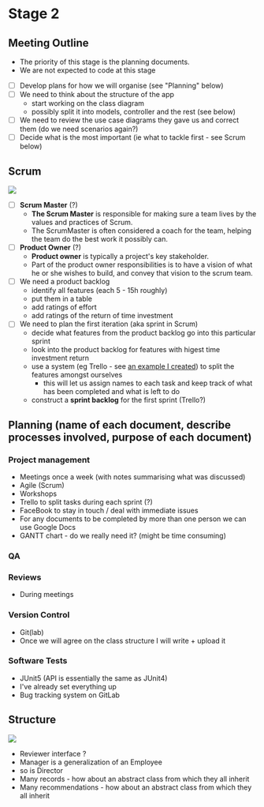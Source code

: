 # Stage 2 

## Meeting Outline

- The priority of this stage is the planning documents.
- We are not expected to code at this stage
- [ ] Develop plans for how we will organise (see "Planning" below)
- [ ] We need to think about the structure of the app 
  + start working on the class diagram 
  + possibly split it into models, controller and the rest (see below)
- [ ] We need to review the use case diagrams they gave us and correct them (do we need scenarios again?)
- [ ] Decide what is the most important (ie what to tackle first - see Scrum below) 

## Scrum

<img src="https://cdn-8a82.kxcdn.com/wp-content/uploads/2017/02/scrum_process_afa_5000.jpg"></img>

- [ ] **Scrum Master** (?)
  + **The Scrum Master** is responsible for making sure a team lives by the values and practices of Scrum. 
  + The ScrumMaster is often considered a coach for the team, helping the team do the best work it possibly can.
- [ ] **Product Owner** (?)
  + **Product owner** is typically a project's key stakeholder. 
  + Part of the product owner responsibilities is to have a vision of what he or she wishes to build, and convey that vision to the scrum team.
- [ ] We need a product backlog 
  + identify all features (each 5 - 15h roughly)
  + put them in a table 
  + add ratings of effort 
  + add ratings of the return of time investment
- [ ] We need to plan the first iteration (aka sprint in Scrum)
  + decide what features from the product backlog go into this particular sprint
  + look into the product backlog for features with higest time investment return
  + use a system (eg Trello - see <a href="https://trello.com/b/ZEUhMEQL/software-engineering-project">an example I created</a>) to split the features amongst ourselves 
	* this will let us assign names to each task and keep track of what has been completed and what is left to do
  + construct a **sprint backlog** for the first sprint (Trello?) 

## Planning (name of each document, describe processes involved, purpose of each document)

### Project management

- Meetings once a week (with notes summarising what was discussed)
- Agile (Scrum)
- Workshops
- Trello to split tasks during each sprint (?) 
- FaceBook to stay in touch / deal with immediate issues
- For any documents to be completed by more than one person we can use Google Docs
- GANTT chart - do we really need it? (might be time consuming)

### QA

### Reviews

- During meetings

### Version Control

- Git(lab)
- Once we will agree on the class structure I will write + upload it

### Software Tests

- JUnit5 (API is essentially the same as JUnit4)
- I've already set everything up
- Bug tracking system on GitLab

## Structure

<img src="https://koenig-media.raywenderlich.com/uploads/2013/07/mvc0.png"></img>

- Reviewer interface ?
- Manager is a generalization of an Employee
- so is Director
- Many records - how about an abstract class from which they all inherit
- Many recommendations - how about an abstract class from which they all inherit
